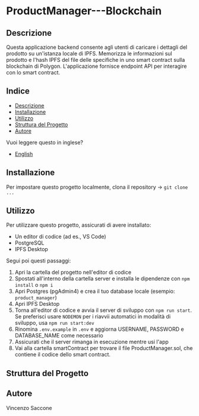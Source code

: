 # ProductManager---Blockchain

## Descrizione
Questa applicazione backend consente agli utenti di caricare i dettagli del prodotto su un'istanza locale di IPFS. Memorizza le informazioni sul prodotto e l'hash IPFS del file delle specifiche in uno smart contract sulla blockchain di Polygon. L'applicazione fornisce endpoint API per interagire con lo smart contract.

## Indice
- [Descrizione](#descrizione)
- [Installazione](#installazione)
- [Utilizzo](#utilizzo)
- [Struttura del Progetto](#struttura-del-progetto)
- [Autore](#autore)

Vuoi leggere questo in inglese?
- [English](README.md)


## Installazione
Per impostare questo progetto localmente, clona il repository -> `git clone ...`


## Utilizzo
Per utilizzare questo progetto, assicurati di avere installato:
- Un editor di codice (ad es., VS Code)
- PostgreSQL
- IPFS Desktop

Segui poi questi passaggi:

1. Apri la cartella del progetto nell'editor di codice
2. Spostati all'interno della cartella server e installa le dipendenze con `npm install` o `npm i`
3. Apri Postgres (pgAdmin4) e crea il tuo database locale (esempio: `product_manager`)
4. Apri IPFS Desktop
5. Torna all'editor di codice e avvia il server di sviluppo con `npm run start`. Se preferisci usare `NODEMON` per i riavvii automatici in modalità di sviluppo, usa `npm run start:dev`
6. Rinomina `.env.example` in `.env` e aggiorna USERNAME, PASSWORD e DATABASE_NAME come necessario
7. Assicurati che il server rimanga in esecuzione mentre usi l'app
8. Vai alla cartella smartContract per trovare il file ProductManager.sol, che contiene il codice dello smart contract.


## Struttura del Progetto

## Autore
Vincenzo Saccone
